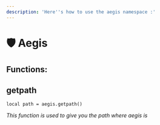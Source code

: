 ```yaml
---
description: 'Here''s how to use the aegis namespace :'
---
```


# 🛡 Aegis

## Functions:

## getpath

`local path = aegis.getpath()`

_This function is used to give you the path where aegis is_
